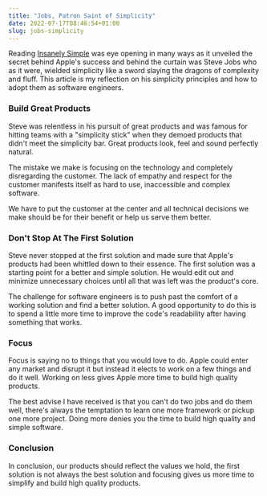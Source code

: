 ```yaml
---
title: "Jobs, Patron Saint of Simplicity"
date: 2022-07-17T08:46:54+01:00
slug: jobs-simplicity
---
```


Reading [Insanely Simple](https://www.amazon.co.uk/Insanely-Simple-Obsession-Drives-Success/dp/067092119X) was eye opening in many ways as it unveiled the secret behind Apple's success and behind the curtain was Steve Jobs who as it were, wielded simplicity like a sword slaying the dragons of complexity and fluff. This article is my reflection on his simplicity principles and how to adopt them as software engineers.

### Build Great Products

Steve was relentless in his pursuit of great products and was famous for hitting teams with a "simplicity stick" when they demoed products that didn't meet the simplicity bar. Great products look, feel and sound perfectly natural.

The mistake we make is focusing on the technology and completely disregarding the customer. The lack of empathy and respect for the customer manifests itself as hard to use, inaccessible and complex software.

We have to put the customer at the center and all technical decisions we make should be for their benefit or help us serve them better.  

### Don't Stop At The First Solution

Steve never stopped at the first solution and made sure that Apple's products had been whittled down to their essence. The first solution was a starting point for a better and simple solution. He would edit out and minimize unnecessary choices until all that was left was the product's core.

The challenge for software engineers is to push past the comfort of a working solution and find a better solution. A good opportunity to do this is to spend a little more time to improve the code's readability after having something that works.

### Focus

Focus is saying no to things that you would love to do. Apple could enter any market and disrupt it but instead it elects to work on a few things and do it well. Working on less gives Apple more time to build high quality products.

The best advise I have received is that you can't do two jobs and do them well, there's always the temptation to learn one more framework or pickup one more project. Doing more denies you the time to build high quality and simple software.

### Conclusion

In conclusion, our products should reflect the values we hold, the first solution is not always the best solution and focusing gives us more time to simplify and build high quality products.
